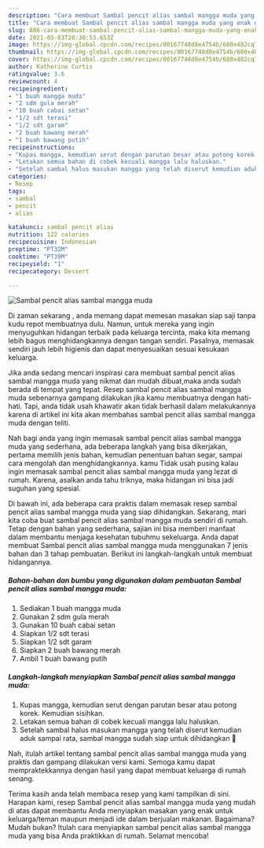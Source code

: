 ```yaml
---
description: "Cara membuat Sambal pencit alias sambal mangga muda yang enak dan Mudah Dibuat"
title: "Cara membuat Sambal pencit alias sambal mangga muda yang enak dan Mudah Dibuat"
slug: 886-cara-membuat-sambal-pencit-alias-sambal-mangga-muda-yang-enak-dan-mudah-dibuat
date: 2021-05-03T20:30:53.653Z
image: https://img-global.cpcdn.com/recipes/00167748d8e4754b/680x482cq70/sambal-pencit-alias-sambal-mangga-muda-foto-resep-utama.jpg
thumbnail: https://img-global.cpcdn.com/recipes/00167748d8e4754b/680x482cq70/sambal-pencit-alias-sambal-mangga-muda-foto-resep-utama.jpg
cover: https://img-global.cpcdn.com/recipes/00167748d8e4754b/680x482cq70/sambal-pencit-alias-sambal-mangga-muda-foto-resep-utama.jpg
author: Katherine Curtis
ratingvalue: 3.6
reviewcount: 4
recipeingredient:
- "1 buah mangga muda"
- "2 sdm gula merah"
- "10 buah cabai setan"
- "1/2 sdt terasi"
- "1/2 sdt garam"
- "2 buah bawang merah"
- "1 buah bawang putih"
recipeinstructions:
- "Kupas mangga, kemudian serut dengan parutan besar atau potong korek. Kemudian sisihkan."
- "Letakan semua bahan di cobek kecuali mangga lalu haluskan."
- "Setelah sambal halus masukan mangga yang telah diserut kemudian aduk sampai rata, sambal mangga sudah siap untuk dihidangkan 🤩"
categories:
- Resep
tags:
- sambal
- pencit
- alias

katakunci: sambal pencit alias 
nutrition: 122 calories
recipecuisine: Indonesian
preptime: "PT32M"
cooktime: "PT39M"
recipeyield: "1"
recipecategory: Dessert

---
```



![Sambal pencit alias sambal mangga muda](https://img-global.cpcdn.com/recipes/00167748d8e4754b/680x482cq70/sambal-pencit-alias-sambal-mangga-muda-foto-resep-utama.jpg)

Di zaman  sekarang , anda memang dapat memesan masakan siap saji tanpa kudu repot membuatnya dulu. Namun, untuk mereka yang ingin menyuguhkan hidangan terbaik pada keluarga tercinta, maka kita memang lebih bagus menghidangkannya dengan tangan sendiri. Pasalnya, memasak sendiri jauh lebih higienis dan dapat menyesuaikan sesuai kesukaan keluarga.

Jika anda sedang mencari inspirasi cara membuat sambal pencit alias sambal mangga muda yang nikmat dan mudah dibuat,maka anda sudah berada di tempat yang tepat. Resep sambal pencit alias sambal mangga muda  sebenarnya gampang dilakukan jika kamu membuatnya dengan hati-hati. Tapi, anda tidak usah khawatir akan tidak berhasil dalam melakukannya 
karena di artikel ini kita akan membahas sambal pencit alias sambal mangga muda dengan teliti.  



Nah bagi anda yang ingin memasak sambal pencit alias sambal mangga muda yang sederhana, ada beberapa langkah yang bisa dikerjakan, pertama memilih jenis bahan, kemudian penentuan bahan segar, sampai cara mengolah dan menghidangkannya. kamu Tidak usah pusing kalau ingin memasak sambal pencit alias sambal mangga muda yang lezat di rumah. Karena, asalkan anda  tahu triknya, maka hidangan ini bisa jadi suguhan yang spesial.

Di bawah ini, ada beberapa cara praktis  dalam memasak resep sambal pencit alias sambal mangga muda yang siap dihidangkan. Sekarang, mari kita coba buat sambal pencit alias sambal mangga muda sendiri di rumah. Tetap dengan bahan yang sederhana, sajian ini bisa memberi manfaat dalam membantu menjaga kesehatan tubuhmu sekeluarga. Anda dapat membuat Sambal pencit alias sambal mangga muda menggunakan 7 jenis bahan dan 3 tahap pembuatan. Berikut ini langkah-langkah untuk membuat hidangannya.

<!--inarticleads1-->

##### Bahan-bahan dan bumbu yang digunakan dalam pembuatan Sambal pencit alias sambal mangga muda:

1. Sediakan 1 buah mangga muda
1. Gunakan 2 sdm gula merah
1. Gunakan 10 buah cabai setan
1. Siapkan 1/2 sdt terasi
1. Siapkan 1/2 sdt garam
1. Siapkan 2 buah bawang merah
1. Ambil 1 buah bawang putih




<!--inarticleads2-->

##### Langkah-langkah menyiapkan Sambal pencit alias sambal mangga muda:

1. Kupas mangga, kemudian serut dengan parutan besar atau potong korek. Kemudian sisihkan.
1. Letakan semua bahan di cobek kecuali mangga lalu haluskan.
1. Setelah sambal halus masukan mangga yang telah diserut kemudian aduk sampai rata, sambal mangga sudah siap untuk dihidangkan 🤩




Nah, itulah artikel tentang  sambal pencit alias sambal mangga muda  yang praktis dan gampang dilakukan versi kami. Semoga kamu dapat mempraktekkannya dengan hasil yang dapat membuat keluarga di rumah senang. 

Terima kasih anda telah membaca resep yang kami tampilkan di sini. Harapan kami, resep  Sambal pencit alias sambal mangga muda yang mudah di atas dapat membantu Anda menyiapkan masakan yang enak untuk keluarga/teman maupun menjadi ide dalam berjualan makanan. Bagaimana? Mudah bukan? Itulah cara menyiapkan sambal pencit alias sambal mangga muda yang bisa Anda praktikkan di rumah. Selamat mencoba!

